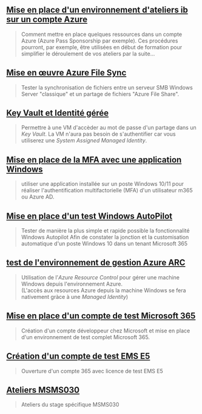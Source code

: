 ## [Mise en place d'un environnement d'ateliers ib sur un compte Azure](https://renaudwangler.github.io/ib-labs/ibAzureLabs)  
> Comment mettre en place quelques ressources dans un compte Azure (Azure Pass Sponsorship par exemple). Ces procédures pourront, par exemple, être utilisées en début de formation pour simplifier le déroulement de vos ateliers par la suite...  
 
## [Mise en œuvre Azure File Sync](https://renaudwangler.github.io/ib-labs/azureFileSync)  
> Tester la synchronisation de fichiers entre un serveur SMB Windows Server "classique" et un partage de fichiers "Azure File Share".  

## [Key Vault et Identité gérée](https://renaudwangler.github.io/ib-labs/managedId)  
> Permettre à une VM d'accèder au mot de passe d'un partage dans un *Key Vault*. La VM n'aura pas besoin de s'authentifier car vous utiliserez une *System Assigned Managed Identity*.

## [Mise en place de la MFA avec une application Windows](mfa-alternative-fr.md#lab-mise-en-place-de-la-mfa-avec-une-application-windows)
> utiliser une application installée sur un poste Windows 10/11 pour réaliser l'authentification multifactorielle (MFA) d'un utilisateur m365 ou Azure AD.

## [Mise en place d'un test Windows AutoPilot](windowsAutopilot.md#lab--mise-en-place-dun-test-windows-autopilot)  
> Tester de manière la plus simple et rapide possible la fonctionnalité Windows Autopilot Afin de constater la jonction et la customisation automatique d'un poste Windows 10 dans un tenant Microsoft 365  

## [test de l'environnement de gestion Azure ARC](https://renaudwangler.github.io/ib-labs/AzureResourceControl)
> Utilisation de l'*Azure Resource Control* pour gérer une machine Windows depuis l'environnement Azure.  
(L'accès aux resources Azure depuis la machine Windows se fera nativement gràce à une *Managed Identity*)

## [Mise en place d'un compte de test Microsoft 365](visual%20studio%20essential%20setup.md)
> Création d'un compte développeur chez Microsoft et mise en place d'un environnement de test complet Microsoft 365.

## [Création d'un compte de test EMS E5](ems%20e5%20trial%20setup.md)
> Ouverture d'un compte 365 avec licence de test EMS E5

## [Ateliers MSMS030](https://renaudwangler.github.io/ib-labs/msms030fr)
> Ateliers du stage spécifique MSMS030